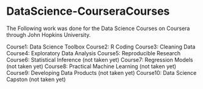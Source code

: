 # DataScience-CourseraCourses

The Following work was done for the Data Science Courses on Coursera through John Hopkins University.

Course1: Data Science Toolbox
Course2: R Coding
Course3: Cleaning Data
Course4: Exploratory Data Analysis
Course5: Reproducible Research
Course6: Statistical Inference (not taken yet)
Course7: Regression Models (not taken yet)
Course8: Practical Machine Learning (not taken yet)
Course9: Developing Data Products (not taken yet)
Course10: Data Science Capston (not taken yet)
